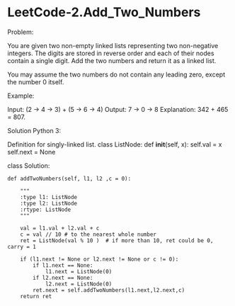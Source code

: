 # LeetCode-2.Add_Two_Numbers

Problem:

You are given two non-empty linked lists representing two non-negative integers. The digits are stored in reverse order and each of their nodes contain a single digit. Add the two numbers and return it as a linked list.

You may assume the two numbers do not contain any leading zero, except the number 0 itself.

Example:

Input: (2 -> 4 -> 3) + (5 -> 6 -> 4)
Output: 7 -> 0 -> 8
Explanation: 342 + 465 = 807.

Solution Python 3:

Definition for singly-linked list.
class ListNode:
  def __init__(self, x):
    self.val = x
    self.next = None

class Solution:

    def addTwoNumbers(self, l1, l2 ,c = 0):
        
        """
        :type l1: ListNode
        :type l2: ListNode
        :rtype: ListNode
        """
        
        val = l1.val + l2.val + c
        c = val // 10 # to the nearest whole number
        ret = ListNode(val % 10 )  # if more than 10, ret could be 0, carry = 1
        
        if (l1.next != None or l2.next != None or c != 0):
            if l1.next == None:
                l1.next = ListNode(0)
            if l2.next == None:
                l2.next = ListNode(0)
            ret.next = self.addTwoNumbers(l1.next,l2.next,c)
        return ret
